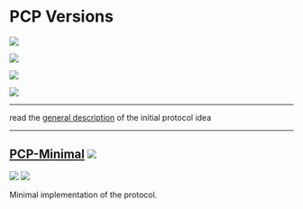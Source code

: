 # PCP Versions

![](https://img.shields.io/badge/warning-School%20Project-important?style=for-the-badge)

![](https://img.shields.io/github/license/JacopoWolf/PotatoChatProtocol?style=for-the-badge)

[![](https://img.shields.io/jitpack/v/github/jacopowolf/potatochatprotocol?label=Jitpack%20latest%20release&style=for-the-badge)](https://jitpack.io/#JacopoWolf/PotatoChatProtocol)

![](https://img.shields.io/github/commit-activity/m/JacopoWolf/PotatoChatProtocol?color=blueviolet&style=for-the-badge)

---

read the [general description](PCP.md) of the initial protocol idea

---

## [PCP-Minimal](PCP-Min.md) ![](https://img.shields.io/github/labels/jacopowolf/potatochatprotocol/PCP-Min?style=flat-square)

![](https://img.shields.io/badge/status-development-informational?style=flat-square) 
![](https://img.shields.io/github/issues/jacopowolf/potatochatprotocol/PCP-Min?style=flat-square)

Minimal implementation of the protocol.

